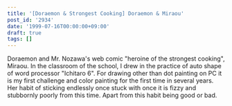 ```yaml
---
title: '[Doraemon & Strongest Cooking] Doraemon & Miraou'
post_id: '2934'
date: '1999-07-16T00:00:00+09:00'
draft: true
tags: []
---
```


Doraemon and Mr. Nozawa's web comic "heroine of the strongest cooking", Miraou. In the classroom of the school, I drew in the practice of auto shape of word processor "Ichitaro 6". For drawing other than dot painting on PC it is my first challenge and color painting for the first time in several years. Her habit of sticking endlessly once stuck with once it is fizzy and stubbornly poorly from this time. Apart from this habit being good or bad.
